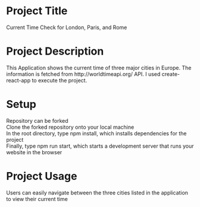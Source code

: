 <h1>Project Title</h1>
Current Time Check for London, Paris, and Rome

<h1>Project Description</h1>
This Application shows the current time of three major cities in Europe. The information is fetched from http://worldtimeapi.org/ API. 
I used create-react-app to execute the project.

<h1>Setup</h1>
Repository can be forked
<br>
Clone the forked repository onto your local machine
<br>
In the root directory, type npm install, which installs dependencies for the project
<br>
Finally, type npm run start, which starts a development server that runs your website in the browser

<h1>Project Usage</h1>
Users can easily navigate between the three cities listed in the application to view their current time

